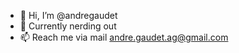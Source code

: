 - 👋 Hi, I’m @andregaudet  
- 🌱 Currently nerding out
- 📫 Reach me via mail andre.gaudet.ag@gmail.com
